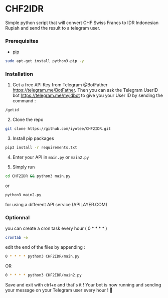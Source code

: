 # CHF2IDR

Simple python script that will convert CHF Swiss Francs to IDR Indonesian Rupiah and send the result to a telegram user.

### Prerequisites

* pip

```sh
sudo apt-get install python3-pip -y
```

### Installation


1. Get a free API Key from Telegram @BotFather https://telegram.me/BotFather. Then you can ask the Telegram UserID bot https://telegram.me/myidbot to give you your User ID by sending the command :

```sh
/getid
```

2. Clone the repo

```sh
git clone https://github.com/iyotee/CHF2IDR.git
```

3. Install pip packages

```sh
pip3 install -r requirements.txt
```



4. Enter your API in `main.py` or `main2.py`

5. Simply run 

```sh
cd CHF2IDR && python3 main.py
```

or

```sh
python3 main2.py 
```
for using a different API service (APILAYER.COM)

### Optionnal

you can create a cron task every hour ( 0 * * * * ) 

```sh
crontab -e
```
edit the end of the files by appending :
```sh
0 * * * * python3 CHF2IDR/main.py
```

OR 

```sh
0 * * * * python3 CHF2IDR/main2.py
```

Save and exit with ctrl+x and that's it ! Your bot is now running and sending your message on your Telegram user every hour ! 🎊 
